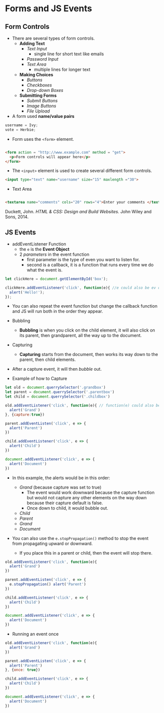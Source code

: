 # Forms and JS Events

## Form Controls

- There are several types of form controls.
  - **Adding Text**
    - _Text Input_
      - single line for short text like emails
    - _Password Input_
    - _Text Area_
      - multiple lines for longer text
  - **Making Choices**
    - _Buttons_
    - _Checkboxes_
    - _Drop-down Boxes_
  - **Submitting Forms**
    - _Submit Buttons_
    - _Image Buttons_
    - _File Upload_
- A form used **name/value pairs**

```js
username = Ivy;
vote = Herbie;
```

- Form uses the `<form>` element.

```html

<form action = "http://www.example.com" method = "get">
  <p>Form controls will appear here</p>
</form>
```

- The `<input>` element is used to create several different form controls.

```html
<input type="text" name="username" size="15" maxlength ="30">
```

- Text Area

```html

<textarea name="comments" cols="20" rows="4">Enter your comments </textarea>
```

Duckett, John. _HTML & CSS: Design and Build Websites._ John Wiley and Sons, 2014.

## JS Events

- addEventListener Function
  - the `e` is the **Event Object**
  - 2 *parameters* in the event function
    - first parameter is the type of even you want to listen for.
    - second is a callback, it is a function that runs every time we do what the event is.

```js
let clickHere = document.getElementById('box'); 

clickHere.addEventListener('click', function(e){ //e could also be ev or event
  alert('Hello!');
});

```

- You can also repeat the event function but change the callback function and JS will run both in the order they appear.

- Bubbling
  - **Bubbling** is when you click on the child element, it will also click on its parent, then grandparent, all the way up to the document.

- Capturing
  - **Capturing** starts from the document, then works its way down to the parent, then child elements.
- After a capture event, it will then *bubble* out.

- Example of how to Capture

```js
let old = document.querrySelector('.grandbox')
let parent = document.querrySelector('.parentbox')
let child = document.querrySelector('.childbox')

old.addEventListener('click', function(e){ // function(e) could also be shorthanded down to e =>
  alert('Grand')
}, {capture:true})

parent.addEventListen('click', e => {
  alert('Parent')
})

child.addEventListener('click', e => {
  alert('Child')
})

document.addEventListener('click', e => {
  alert('Document')
})
```

- In this example, the alerts would be in this order:
  - *Grand* (because capture was set to true)
    - The event would work downward because the capture function but would not capture any other elements on the way down because their capture default is false.
    - Once down to child, it would bubble out.
  - *Child*
  - *Parent*
  - *Grand*
  - *Document*

- You can also use the `e.stopPropagation()` method to stop the event from propagating upward or downward.
  - If you place this in a parent or child, then the event will stop there.

```js
old.addEventListener('click', function(e){
  alert('Grand')
})

parent.addEventListen('click', e => {
  e.stopPropagation() alert('Parent')
})

child.addEventListener('click', e => {
  alert('Child')
})

document.addEventListener('click', e => {
  alert('Document')
})
```

- Running an event once

```js
old.addEventListener('click', function(e){
  alert('Grand')
})

parent.addEventListen('click', e => {
  alert('Parent')
}, {once: true})

child.addEventListener('click', e => {
  alert('Child')
})

document.addEventListener('click', e => {
  alert('Document')
})
```

